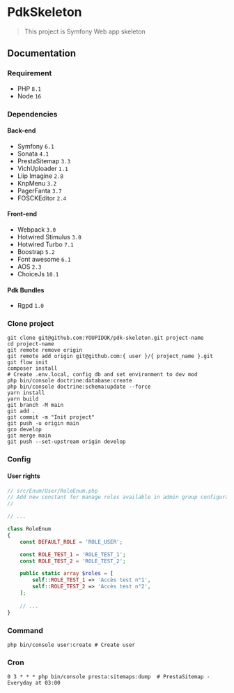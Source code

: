 # PdkSkeleton
> This project is Symfony Web app skeleton
## Documentation
### Requirement
* PHP ``8.1``
* Node ``16``
### Dependencies
#### Back-end
* Symfony ``6.1``
* Sonata ``4.1``
* PrestaSitemap ``3.3``
* VichUploader ``1.1``
* Liip Imagine ``2.8``
* KnpMenu ``3.2``
* PagerFanta ``3.7``
* FOSCKEditor ``2.4``

#### Front-end
* Webpack ``3.0``
* Hotwired Stimulus ``3.0``
* Hotwired Turbo ``7.1``
* Boostrap ``5.2``
* Font awesome ``6.1``
* AOS ``2.3``
* ChoiceJs ``10.1``

#### Pdk Bundles
* Rgpd ``1.0``

### Clone project
```shell
git clone git@github.com:YOUPIDOK/pdk-skeleton.git project-name
cd project-name 
git remote remove origin
git remote add origin git@github.com:{ user }/{ project_name }.git
git flow init
composer install
# Create .env.local, config db and set environment to dev mod
php bin/console doctrine:database:create
php bin/console doctrine:schema:update --force
yarn install
yarn build
git branch -M main
git add .
git commit -m "Init project"
git push -u origin main
gco develop
git merge main
git push --set-upstream origin develop
```
### Config
#### User rights
```php
// src/Enum/User/RoleEnum.php
// Add new constant for manage roles available in admin group configuration
// 

// ...

class RoleEnum
{
    const DEFAULT_ROLE = 'ROLE_USER';

    const ROLE_TEST_1 = 'ROLE_TEST_1';
    const ROLE_TEST_2 = 'ROLE_TEST_2';

    public static array $roles = [
        self::ROLE_TEST_1 => 'Accès test n°1',
        self::ROLE_TEST_2 => 'Accès test n°2',
    ];
    
    // ...
}
```
###
### Command
```shell
php bin/console user:create # Create user
```
### Cron
```
0 3 * * * php bin/console presta:sitemaps:dump  # PrestaSitemap - Everyday at 03:00
```